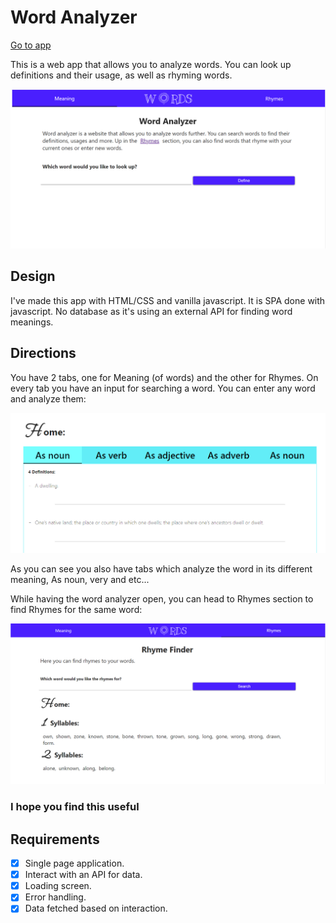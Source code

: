 # Word Analyzer

[Go to app](https://cometbroom.github.io/Dictionary_APP/#home)

This is a web app that allows you to analyze words. You can look up definitions and their usage, as well as rhyming words.

![Image of the homepage](./readme-assets/Homepage%20screenshot.PNG)

## Design

I've made this app with HTML/CSS and vanilla javascript. It is SPA done with javascript. No database as it's using an external API for finding word meanings.

## Directions

You have 2 tabs, one for Meaning (of words) and the other for Rhymes. On every tab you have an input for searching a word. You can enter any word and analyze them:

![Image of the results of an analyzer](./readme-assets/Analyzer.PNG)

As you can see you also have tabs which analyze the word in its different meaning, As noun, very and etc...

While having the word analyzer open, you can head to Rhymes section to find Rhymes for the same word:

![Image of the results of rhymes section](./readme-assets/Rhymes.PNG)

### I hope you find this useful

## Requirements

- [x] Single page application.
- [x] Interact with an API for data.
- [x] Loading screen.
- [x] Error handling.
- [x] Data fetched based on interaction.
